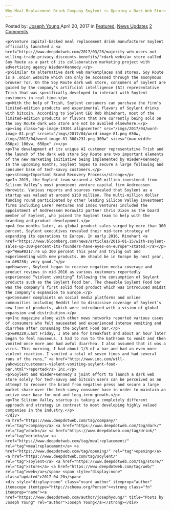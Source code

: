 ```yaml
---
Why Meal-Replacement Drink Company Soylent​ is Opening a Dark Web Store
---
```

<article class="post-listing post-19291 post type-post status-publish format-standard has-post-thumbnail hentry  tag-company tag-dark tag-drink tag-mealreplacement tag-opening tag-soylent tag-store tag-web">
    <div class="post-inner">
        <span>Posted by: <a href="https://www.deepdotweb.com/author/josephyoung/" title="">Joseph Young </a></span>
    <span>April 20, 2017</span>
    <span>in <a href="https://www.deepdotweb.com/category/deepdot-news/" rel="category tag">Featured</a>, <a href="https://www.deepdotweb.com/category/news-updates/" rel="category tag">News Updates</a></span>
    <span><a href="https://www.deepdotweb.com/2017/04/20/why-meal-replacement-drink-company/#comments">2 Comments</a></span>
    </p>
    <div class="clear"></div>
    
    <p>Venture capital-backed meal replacement drink manufacturer Soylent officially launched a <a href="https://www.deepdotweb.com/2017/03/28/majority-web-users-not-willing-trade-privacy-discounts-benefits/">dark web</a> store called Soy Route as a part of its collaborative marketing project with advertising agency Wieden+Kennedy.</p>
    <p>Similar to alternative dark web marketplaces and stores, Soy Route is a .onion website which can only be accessed through the anonymous browser Tor. On the Soy Route dark web store, consumers of Soylent are guided by the company’s artificial intelligence (AI) representative Trish that was specifically developed to interact with Soylent customers in real-time.</p>
    <p>With the help of Trish, Soylent consumers can purchase the firm’s limited-edition products and experimental flavors of Soylent drinks with bitcoin. According to Soylent CEO Rob Rhinehart, most of the limited-edition products or flavors that are currently being sold on the Soy Route dark web store are not be availed elsewhere.</p>
    <p><img class="wp-image-19301 aligncenter" src="/imgs/2017/04/word-image-81.png" srcset="/imgs/2017/04/word-image-81.png 650w, /imgs/2017/04/word-image-81-300x231.png 300w" sizes="(max-width: 650px) 100vw, 650px" /></p>
    <p>The development of its unique AI customer representative Trish and the launch of the dark web store Soy Route are two important elements of the new marketing initiative being implemented by Wieden+Kennedy. In the upcoming months, Soylent hopes to secure a large following and consumer base of tech-savvy customers.</p>
    <p><strong>Important Brand Recovery Process</strong></p>
    <p>In 2015, the Soylent team secured a $20 million investment from Silicon Valley’s most prominent venture capital firm Andreessen Horowitz. Various reports and sources revealed that Soylent as a startup was valued at around $150 million. The multi-million dollar funding round participated by other leading Silicon Valley investment firms including Lerer Ventures and Index Ventures included the appointment of Andreessen Horowitz partner Chris Dixon as the board member of Soylent, who joined the Soylent team to help with the branding and product development.</p>
    <p>A few months later, as global product sales surged by more than 300 percent, Soylent executives revealed their mid-term strategy of expanding its operations to Europe. In early 2016, Rinehart <a href="https://www.bloomberg.com/news/articles/2016-01-15/with-soylent-sales-up-300-percent-its-founders-have-eyes-on-europe">stated:</a></p>
    <p>“We&#8217;re up 300 percent this year and trying out and experimenting with new products. We should be in Europe by next year, so &#8230; very good.”</p>
    <p>However, Soylent began to receive negative media coverage and product reviews in mid-2016 as various customers reportedly experienced “violent vomiting” following the consumption of Soylent products such as the Soylent Food bar. The chewable Soylent Food bar was the company’s first solid food product which was introduced amidst the company’s expansion to Europe.</p>
    <p>Consumer complaints on social media platforms and online communities including Reddit led to dismissive coverage of Soylent’s new line of products, which were introduced with a vision of global expansion and distribution.</p>
    <p>Inc magazine along with other news networks reported various cases of consumers who felt nauseated and experienced intense vomiting and diarrhea after consuming the Soylent Food bar.</p>
    <p>&#8220;Last Friday, I ate one for breakfast and about an hour later began to feel nauseous. I had to run to the bathroom to vomit and then vomited once more and had awful diarrhea. I also assumed that it was a virus. This morning, I had about 1/3 of a bar and had an even more violent reaction. I vomited a total of seven times and had several runs of the runs,” <a href="http://www.inc.com/will-yakowicz/customers-violent-vomiting-soylent-food-bar.html">reported</a> Inc.</p>
    <p>Soylent and Wieden+Kennedy’s joint effort to launch a dark web store solely for tech-savvy and bitcoin users can be perceived as an attempt to recover the brand from negative press and secure a large market share over the tech-savvy consumer base in order to maintain an active user base for mid and long-term growth.</p>
    <p>The Silicon Valley startup is taking a completely different approach and strategy in contrast to most developing highly valued companies in the industry.</p>
    </div>
    <a href="https://www.deepdotweb.com/tag/company/" rel="tag">company</a> <a href="https://www.deepdotweb.com/tag/dark/" rel="tag">dark</a> <a href="https://www.deepdotweb.com/tag/drink/" rel="tag">drink</a> <a href="https://www.deepdotweb.com/tag/mealreplacement/" rel="tag">mealreplacement</a> <a href="https://www.deepdotweb.com/tag/opening/" rel="tag">opening</a> <a href="https://www.deepdotweb.com/tag/soylent/" rel="tag">soylent</a> <a href="https://www.deepdotweb.com/tag/store/" rel="tag">store</a> <a href="https://www.deepdotweb.com/tag/web/" rel="tag">web</a></span> <span style="display:none" class="updated">2017-04-20</span>
    <div style="display:none" class="vcard author" itemprop="author" itemscope itemtype="http://schema.org/Person"><strong class="fn" itemprop="name"><a href="https://www.deepdotweb.com/author/josephyoung/" title="Posts by Joseph Young" rel="author">Joseph Young</a></strong></div>
    
